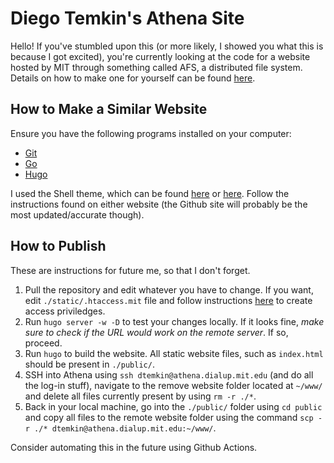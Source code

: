 # Diego Temkin's Athena Site

Hello! If you've stumbled upon this (or more likely, I showed you what this is because I got excited), you're currently looking at the code for a website hosted by MIT through something called AFS, a distributed file system. Details on how to make one for yourself can be found [here](http://kb.mit.edu/confluence/x/Ep47).

## How to Make a Similar Website

Ensure you have the following programs installed on your computer:

 - [Git](https://git-scm.com/)
 - [Go](https://go.dev/)
 - [Hugo](https://gohugo.io/)

I used the Shell theme, which can be found [here](https://themes.gohugo.io/themes/hugo-theme-shell/) or [here](https://github.com/Yukuro/hugo-theme-shell). Follow the instructions found on either website (the Github site will probably be the most updated/accurate though).

## How to Publish

These are instructions for future me, so that I don't forget.

 1. Pull the repository and edit whatever you have to change. If you want, edit `./static/.htaccess.mit` file and follow instructions [here](http://kb.mit.edu/confluence/x/ApMBCQ) to create access priviledges.
 2. Run `hugo server -w -D` to test your changes locally. If it looks fine, *make sure to check if the URL would work on the remote server*. If so, proceed.
 3. Run `hugo` to build the website. All static website files, such as `index.html` should be present in `./public/`.
 4. SSH into Athena using `ssh dtemkin@athena.dialup.mit.edu` (and do all the log-in stuff), navigate to the remove website folder located at `~/www/` and delete all files currently present by using `rm -r ./*`.
 5. Back in your local machine, go into the `./public/` folder using `cd public` and copy all files to the remote website folder using the command `scp -r ./* dtemkin@athena.dialup.mit.edu:~/www/`.

Consider automating this in the future using Github Actions.
